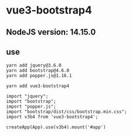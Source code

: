 # vue3-bootstrap4
## NodeJS version: 14.15.0

## use
```
yarn add jquery@3.6.0
yarn add bootstrap@4.6.0
yarn add popper.js@1.16.1

yarn add vue3-bootstrap4
```

```
import "jquery";
import "bootstrap";
import "popper.js";
import "bootstrap/dist/css/bootstrap.min.css";
import v3b4 from 'vue3-bootstrap4';

createApp(App).use(v3b4).mount('#app')
```
